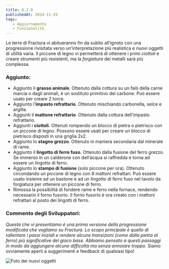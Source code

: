 ```yaml
---
title: 0.2.0
publishedAt: 2024-11-29
tags:
   - Aggiornamento
   - Funzionalità
---
```


Le terre di Fractura vi abitueranno fin da subito all’ignoto con una progressione rivisitata verso un’interpretazione più realistica e nuovi oggetti di utilità varia. Il piccone di legno vi permetterà di ottenere i primi _ciottoli_ e creare strumenti più resistenti, ma la _forgiatura_ dei metalli sarà più complessa.

### Aggiunto:
- Aggiunto il **grasso animale**. Ottenuto dalla cottura su un falò della carne marcia o dagli animali, è un sostituto primitivo del carbone. Può essere usato per creare 2 torce.
- Aggiunto l’**impasto refrattario**. Ottenuto mischiando carbonella, selce e argilla.
- Aggiunti il **mattone refrattario**. Ottenuto dalla cottura dell’impasto refrattario.
- Aggiunti i **ciottoli**. Ottenuti rompendo un blocco di pietra o pietrisco con un piccone di legno. Possono essere usati per creare un blocco di pietrisco disposti in una griglia 2x2.
- Aggiunto lo **stagno grezzo**. Ottenuto in maniera secondaria dal minerale di rame.
- Aggiunto il **lingotto di ferro fuso**. Ottenuto dalla fusione del ferro grezzo. Se immerso in un calderone con dell’acqua si raffredda e torna ad essere un lingotto di ferro.
- Aggiunto lo **stampo di fusione** (solo piccone per ora). Ottenuto circondando un piccone di legno con 8 mattoni refrattari. Può essere usato insieme ad un bastone e ad un lingotto di ferro fuso nel tavolo da forgiatura per ottenere un piccone di ferro.
- Rimossa la possibilità di fondere rame e ferro nella fornace, rendendo necessario il forno fusorio. Il forno fusorio è ora creato con i mattoni refrattari al posto dei lingotti di ferro.

### Commento degli Sviluppatori:
_Questa che vi presentiamo è una prima versione della progressione modificata che vogliamo su Fractura. Lo scopo principale è quello di rallentare i passi iniziali e rendere alcune transizioni (come dalla pietra al ferro) più significative del gioco base. Abbiamo pensato a questi passaggi in modo da aggiungere alcune difficoltà ma senza annoiare troppo._ Siamo ovviamente aperti a suggerimenti e feedback di qualsiasi tipo!

![Foto dei nuovi oggetti](https://i.imgur.com/56KuO3N.png)